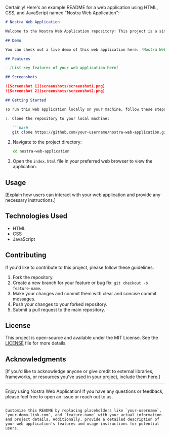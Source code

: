 Certainly! Here's an example README for a web application using HTML, CSS, and JavaScript named "Nostra Web Application":

```markdown
# Nostra Web Application

Welcome to the Nostra Web Application repository! This project is a simple web application built with HTML, CSS, and JavaScript, designed to [provide a brief description of your web application's purpose].

## Demo

You can check out a live demo of this web application here: [Nostra Web Application Demo](https://your-demo-link.com)

## Features

- [List key features of your web application here]

## Screenshots

![Screenshot 1](screenshots/screenshot1.png)
![Screenshot 2](screenshots/screenshot2.png)

## Getting Started

To run this web application locally on your machine, follow these steps:

1. Clone the repository to your local machine:

   ```bash
   git clone https://github.com/your-username/nostra-web-application.git
   ```

2. Navigate to the project directory:

   ```bash
   cd nostra-web-application
   ```

3. Open the `index.html` file in your preferred web browser to view the application.

## Usage

[Explain how users can interact with your web application and provide any necessary instructions.]

## Technologies Used

- HTML
- CSS
- JavaScript

## Contributing

If you'd like to contribute to this project, please follow these guidelines:

1. Fork the repository.
2. Create a new branch for your feature or bug fix: `git checkout -b feature-name`.
3. Make your changes and commit them with clear and concise commit messages.
4. Push your changes to your forked repository.
5. Submit a pull request to the main repository.

## License

This project is open-source and available under the MIT License. See the [LICENSE](LICENSE) file for more details.

## Acknowledgments

[If you'd like to acknowledge anyone or give credit to external libraries, frameworks, or resources you've used in your project, include them here.]

---

Enjoy using Nostra Web Application! If you have any questions or feedback, please feel free to open an issue or reach out to us.
```

Customize this README by replacing placeholders like `your-username`, `your-demo-link.com`, and `feature-name` with your actual information and project details. Additionally, provide a detailed description of your web application's features and usage instructions for potential users.
